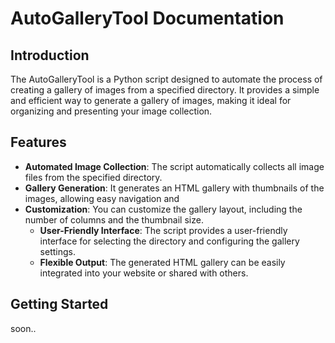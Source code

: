 # AutoGalleryTool Documentation

## Introduction

The AutoGalleryTool is a Python script designed to automate the process of creating a gallery of images from a specified
directory. It provides a simple and efficient way to generate a gallery of images, making it ideal for organizing and
presenting your image collection.

## Features

- **Automated Image Collection**: The script automatically collects all image files from the specified directory.
- **Gallery Generation**: It generates an HTML gallery with thumbnails of the images, allowing easy navigation and
- **Customization**: You can customize the gallery layout, including the number of columns and the thumbnail size.
  - **User-Friendly Interface**: The script provides a user-friendly interface for selecting the directory and configuring
    the gallery settings.
  - **Flexible Output**: The generated HTML gallery can be easily integrated into your website or shared with others.

## Getting Started
 soon..